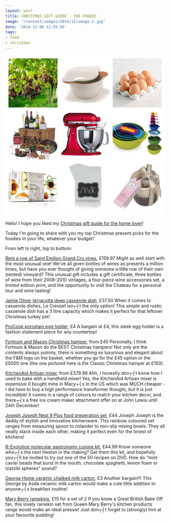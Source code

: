 ```yaml
---
layout: post
title: CHRISTMAS GIFT GUIDE - THE FOODIE
image: "/content/images/2014/12/image-1.jpg"
date: '2014-12-08 12:35:56'
tags:
- food
- christmas
---
```


![](/content/images/2014/12/image-1.png)

Hello! I hope you liked my <a href="http://www.lingyeungb.com/christmas-gift-guide-the-home-lover/" target="_blank">Christmas gift guide for the home lover</a>!

Today I'm going to share with you my top Christmas present picks for the foodies in your life, whatever your budget!

From left to right, top to bottom:

<a href="http://www.vintagewinegifts.co.uk/acatalog/rent-a-vine.html" target="_blank">Rent a row of Saint Emilion Grand Cru vines</a>, £159.97
Might as well start with the most unusual one! We've all given bottles of wines as presents a million times, but have you ever thought of giving someone a little row of their own (rented) vineyard? This unusual gift includes a gift certificate, three bottles of wine from their 2008-2010 vintages, a four-piece wine accessories set, a limited edition print, and the opportunity to visit the Chateau for a personal tour and wine tasting!

<a href="http://www.jamieathome.com/dining/oven-to-table/terracotta-deep-casserole-dish-with-lid.html" target="_blank">Jamie Oliver terracotta deep casserole dish</a>, £37.50
When it comes to casserole dishes, Le Creuset isn┬┤t the only option! This simple and rustic casserole dish has a 3 litre capacity which makes it perfect for that leftover Christmas turkey pie!

<a href="http://www.procook.co.uk/product/porcelain-egg-holder-white" target="_blank">ProCook porcelain egg holder</a>, £4
A bargain at £4, this sleek egg holder is a fashion statement piece for any countertop!

<a href="http://www.fortnumandmason.com/c-1684-christmas-hampers.aspx" target="_blank">Fortnum and Mason Christmas hamper</a>, from £45
Personally, I think Fortnum & Mason do the BEST Christmas hampers! Not only are the contents always yummy, there is something so luxurious and elegant about the F&M logo on the basket, whether you go for the £45 option or the £5000 one (the one pictured here is the Classic Christmas hamper at £150).

<a href="http://www.johnlewis.com/kitchenaid-artisan-stand-mixer/p231560698?colour=Almond%20Cream" target="_blank">KitchenAid Artisan mixer</a>, from £379.99
Ahh, I honestly don┬┤t know how I used to bake with a handheld mixer! Yes, the KitchenAid Artisan mixer is expensive (I bought mine in Macy┬┤s in the US which was MUCH cheaper - I did have to buy a high performance transformer though), but it is just incredible! It comes in a range of colours to match your kitchen decor, and there┬┤s a free ice cream maker attachment offer on at John Lewis until 24th December!

<a href="http://www.josephjoseph.com/product/nest-9-plus" target="_blank">Joseph Joseph Nest 9 Plus food preperation set</a>, £44
Joseph Joseph is the daddy of stylish and innovative kitchenware. This rainbow coloured set ranges from measuring spoon to colander to non-slip mixing bowls. They all neatly stack inside each other, making it perfect even for the tiniest of kitchens!

<a href="http://www.lakeland.co.uk/16046/R-Evolution-Cuisine-Kit" target="_blank">R-Evolution molecular gastronomy cuisine kit</a>, £44.99
Know someone who┬┤s the next Heston in the making? Get them this kit, and hopefully you┬┤ll be invited to try out one of the 50 recipes on DVD. How do "mint caviar beads that burst in the mouth, chocolate spaghetti, lemon foam or tzatziki spheres" sound?

<a href="http://direct.asda.com/george/george-home/George-Home-Chalked-Milk-Carton/001467117,default,pd.html?cgid=D24M13G01C04" target="_blank">George Home ceramic chalked milk carton</a>, £3
Another bargain!!! This George by Asda ceramic milk carton would make a cute little addition to anyone┬┤s breakfast routine!

<a href="http://www.johnlewis.com/mary-berry-ramekins-set-of-2/p1405446" target="_blank">Mary Berry ramekins</a>, £15 for a set of 2
If you know a Great British Bake Off fan, this lovely ramekin set from Queen Mary Berry's kitchen products range would make an ideal pressie! Just don┬┤t forget to (strongly) hint at your favourite pudding!


